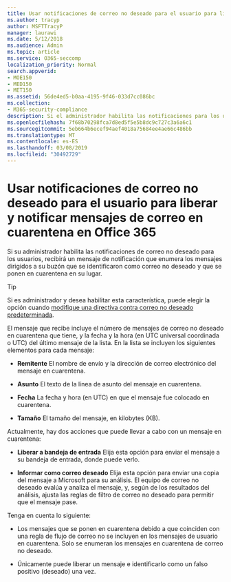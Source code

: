 ```yaml
---
title: Usar notificaciones de correo no deseado para el usuario para liberar y notificar mensajes de correo en cuarentena en Office 365
ms.author: tracyp
author: MSFTTracyP
manager: laurawi
ms.date: 5/12/2018
ms.audience: Admin
ms.topic: article
ms.service: O365-seccomp
localization_priority: Normal
search.appverid:
- MOE150
- MED150
- MET150
ms.assetid: 56de4ed5-b0aa-4195-9f46-033d7cc086bc
ms.collection:
- M365-security-compliance
description: Si el administrador habilita las notificaciones para los usuarios, recibirá un mensaje de notificación que enumera los mensajes enviados a su buzón que se identificaron como correo no deseado, en masa o de suplantación de identidad. Puede liberar o informar de los mensajes después de recibir la notificación.
ms.openlocfilehash: 7f68b70298fca7d8ed5f5e5b8dc9c727c3a6a6c1
ms.sourcegitcommit: 5eb664b6ecef94aef4018a75684ee4ae66c486bb
ms.translationtype: MT
ms.contentlocale: es-ES
ms.lasthandoff: 03/08/2019
ms.locfileid: "30492729"
---
```

# <a name="use-user-spam-notifications-to-release-and-report-quarantined-messages-in-office-365"></a>Usar notificaciones de correo no deseado para el usuario para liberar y notificar mensajes de correo en cuarentena en Office 365

Si su administrador habilita las notificaciones de correo no deseado para los usuarios, recibirá un mensaje de notificación que enumera los mensajes dirigidos a su buzón que se identificaron como correo no deseado y que se ponen en cuarentena en su lugar.
  
> [!TIP]
> Si es administrador y desea habilitar esta característica, puede elegir la opción cuando [modifique una directiva contra correo no deseado predeterminada](https://go.microsoft.com/fwlink/?LinkId=800313). 
  
El mensaje que recibe incluye el número de mensajes de correo no deseado en cuarentena que tiene, y la fecha y la hora (en UTC universal coordinada o UTC) del último mensaje de la lista. En la lista se incluyen los siguientes elementos para cada mensaje:
  
- **Remitente** El nombre de envío y la dirección de correo electrónico del mensaje en cuarentena. 
    
- **Asunto** El texto de la línea de asunto del mensaje en cuarentena. 
    
- **Fecha** La fecha y hora (en UTC) en que el mensaje fue colocado en cuarentena. 
    
- **Tamaño** El tamaño del mensaje, en kilobytes (KB). 
    
Actualmente, hay dos acciones que puede llevar a cabo con un mensaje en cuarentena:
  
- **Liberar a bandeja de entrada** Elija esta opción para enviar el mensaje a su bandeja de entrada, donde puede verlo. 
    
- **Informar como correo deseado** Elija esta opción para enviar una copia del mensaje a Microsoft para su análisis. El equipo de correo no deseado evalúa y analiza el mensaje, y, según de los resultados del análisis, ajusta las reglas de filtro de correo no deseado para permitir que el mensaje pase. 
    
Tenga en cuenta lo siguiente:
  
- Los mensajes que se ponen en cuarentena debido a que coinciden con una regla de flujo de correo no se incluyen en los mensajes de usuario en cuarentena. Solo se enumeran los mensajes en cuarentena de correo no deseado.
    
- Únicamente puede liberar un mensaje e identificarlo como un falso positivo (deseado) una vez.
    

